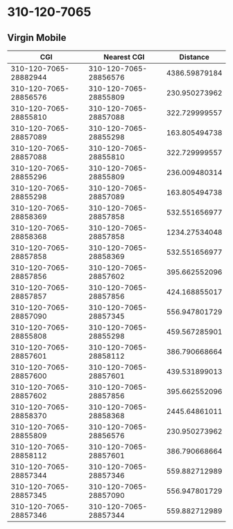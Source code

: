 # 310-120-7065
## Virgin Mobile


| CGI | Nearest CGI | Distance |
|-----|-------------|----------|
| 310-120-7065-28882944 | 310-120-7065-28856576 | 4386.59879184 |
| 310-120-7065-28856576 | 310-120-7065-28855809 | 230.950273962 |
| 310-120-7065-28855810 | 310-120-7065-28857088 | 322.729999557 |
| 310-120-7065-28857089 | 310-120-7065-28855298 | 163.805494738 |
| 310-120-7065-28857088 | 310-120-7065-28855810 | 322.729999557 |
| 310-120-7065-28855296 | 310-120-7065-28855809 | 236.009480314 |
| 310-120-7065-28855298 | 310-120-7065-28857089 | 163.805494738 |
| 310-120-7065-28858369 | 310-120-7065-28857858 | 532.551656977 |
| 310-120-7065-28858368 | 310-120-7065-28857858 | 1234.27534048 |
| 310-120-7065-28857858 | 310-120-7065-28858369 | 532.551656977 |
| 310-120-7065-28857856 | 310-120-7065-28857602 | 395.662552096 |
| 310-120-7065-28857857 | 310-120-7065-28857856 | 424.168855017 |
| 310-120-7065-28857090 | 310-120-7065-28857345 | 556.947801729 |
| 310-120-7065-28855808 | 310-120-7065-28855298 | 459.567285901 |
| 310-120-7065-28857601 | 310-120-7065-28858112 | 386.790668664 |
| 310-120-7065-28857600 | 310-120-7065-28857601 | 439.531899013 |
| 310-120-7065-28857602 | 310-120-7065-28857856 | 395.662552096 |
| 310-120-7065-28858370 | 310-120-7065-28858368 | 2445.64861011 |
| 310-120-7065-28855809 | 310-120-7065-28856576 | 230.950273962 |
| 310-120-7065-28858112 | 310-120-7065-28857601 | 386.790668664 |
| 310-120-7065-28857344 | 310-120-7065-28857346 | 559.882712989 |
| 310-120-7065-28857345 | 310-120-7065-28857090 | 556.947801729 |
| 310-120-7065-28857346 | 310-120-7065-28857344 | 559.882712989 |
